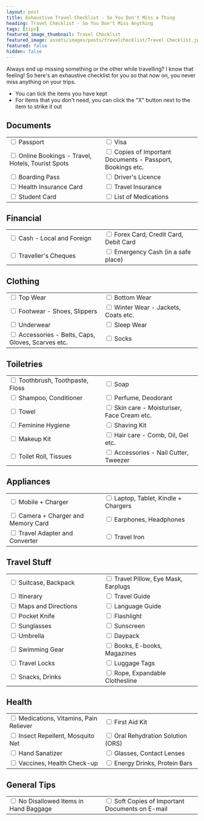 ```yaml
---
layout: post
title: Exhaustive Travel Checklist - So You Don't Miss a Thing
heading: Travel Checklist - So You Don't Miss Anything
tags: [tips]
featured_image_thumbnail: Travel Checklist
featured_image: assets/images/posts/travelchecklist/Travel Checklist.jpg
featured: false
hidden: false
---
```


Always end up missing something or the other while travelling? I know that feeling! So here's an exhaustive checklist for you so that now on, you never miss anything on your trips.

- You can tick the items you have kept
- For items that you don't need, you can click the "X" button next to the item to strike it out

## Documents

<table style="width:100%">
<tr>
    <td width="50%"><input type="checkbox"/> <label class="strikethrough">Passport</label></td>
    <td><input type="checkbox"> Visa</td>
</tr>
<tr>
    <td width="50%"><input type="checkbox"> Online Bookings - Travel, Hotels, Tourist Spots</td>
    <td><input type="checkbox"> Copies of Important Documents - Passport, Bookings etc.</td>
</tr>
<tr>
    <td width="50%"><input type="checkbox"> Boarding Pass</td>
    <td><input type="checkbox"> Driver's Licence</td>
</tr>
<tr>
    <td width="50%"><input type="checkbox"> Health Insurance Card</td>
    <td><input type="checkbox"> Travel Insurance</td>
</tr>
<tr>
    <td width="50%"><input type="checkbox"> Student Card</td>
    <td><input type="checkbox"> List of Medications</td>
</tr>
</table>


## Financial
<table style="width:100%">
<tr>
    <td width="50%"><input type="checkbox"> Cash - Local and Foreign</td>
    <td><input type="checkbox"> Forex Card, Credit Card, Debit Card</td>
</tr>
<tr>
    <td width="50%"><input type="checkbox"> Traveller's Cheques</td>
    <td><input type="checkbox"> Emergency Cash (in a safe place)</td>
</tr>
</table>

## Clothing
<table style="width:100%">
<tr>
    <td width="50%"><input type="checkbox"> Top Wear </td>
    <td><input type="checkbox"> Bottom Wear</td>
</tr>
<tr>
    <td width="50%"><input type="checkbox"> Footwear - Shoes, Slippers</td>
    <td><input type="checkbox"> Winter Wear - Jackets, Coats etc.</td>
</tr>
<tr>
    <td width="50%"><input type="checkbox"> Underwear</td>
    <td><input type="checkbox"> Sleep Wear</td>
</tr>
<tr>
    <td width="50%"><input type="checkbox"> Accessories - Belts, Caps, Gloves, Scarves etc.</td>
    <td><input type="checkbox"> Socks</td>
</tr>
</table>

## Toiletries
<table style="width:100%">
<tr>
    <td width="50%"><input type="checkbox"> Toothbrush, Toothpaste, Floss </td>
    <td><input type="checkbox"> Soap</td>
</tr>
<tr>
    <td><input type="checkbox"> Shampoo, Conditioner</td>
    <td width="50%"><input type="checkbox"> Perfume, Deodorant</td>
</tr>
<tr>
    <td width="50%"><input type="checkbox"> Towel</td>
    <td><input type="checkbox"> Skin care - Moisturiser, Face Cream etc.</td>
</tr>
<tr>
    <td width="50%"><input type="checkbox"> Feminine Hygiene</td>
    <td><input type="checkbox"> Shaving Kit</td>
</tr>
<tr>
    <td width="50%"><input type="checkbox"> Makeup Kit</td>
    <td><input type="checkbox"> Hair care - Comb, Oil, Gel etc.</td>
</tr>
<tr>
    <td width="50%"><input type="checkbox"> Toilet Roll, Tissues</td>
    <td><input type="checkbox"> Accessories - Nail Cutter, Tweezer</td>
</tr>
</table>

## Appliances
<table style="width:100%">
<tr>
    <td width="50%"><input type="checkbox"> Mobile + Charger</td>
    <td><input type="checkbox"> Laptop, Tablet, Kindle + Chargers</td>
</tr>
<tr>
    <td width="50%"><input type="checkbox"> Camera + Charger and Memory Card</td>
    <td><input type="checkbox"> Earphones, Headphones</td>
</tr>
<tr>
    <td width="50%"><input type="checkbox"> Travel Adapter and Converter</td>
    <td><input type="checkbox"> Travel Iron</td>
</tr>
</table>

## Travel Stuff
<table style="width:100%">
<tr>
    <td width="50%"><input type="checkbox"> Suitcase, Backpack</td>
    <td><input type="checkbox"> Travel Pillow, Eye Mask, Earplugs</td>
</tr>
<tr>
    <td width="50%"><input type="checkbox"> Itinerary</td>
    <td><input type="checkbox"> Travel Guide</td>
</tr>
<tr>
    <td width="50%"><input type="checkbox"> Maps and Directions</td>
    <td><input type="checkbox"> Language Guide</td>
</tr>
<tr>
    <td width="50%"><input type="checkbox"> Pocket Knife</td>
    <td><input type="checkbox"> Flashlight</td>
</tr>
<tr>
    <td width="50%"><input type="checkbox"> Sunglasses</td>
    <td><input type="checkbox"> Sunscreen</td>
</tr>
<tr>
    <td width="50%"><input type="checkbox"> Umbrella</td>
    <td><input type="checkbox"> Daypack</td>
</tr>
<tr>
    <td width="50%"><input type="checkbox"> Swimming Gear</td>
    <td><input type="checkbox"> Books, E-books, Magazines</td>
</tr>
<tr>
    <td width="50%"><input type="checkbox"> Travel Locks</td>
    <td><input type="checkbox"> Luggage Tags</td>
</tr>
<tr>
    <td width="50%"><input type="checkbox"> Snacks, Drinks</td>
    <td><input type="checkbox"> Rope, Expandable Clothesline</td>
</tr>
</table>

## Health
<table style="width:100%">
<tr>
    <td width="50%"><input type="checkbox"> Medications, Vitamins, Pain Reliever</td>
    <td><input type="checkbox"> First Aid Kit</td>
</tr>
<tr>
    <td width="50%"><input type="checkbox"> Insect Repellent, Mosquito Net</td>
    <td><input type="checkbox"> Oral Rehydration Solution (ORS)</td>
</tr>
<tr>
    <td width="50%"><input type="checkbox"> Hand Sanatizer</td>
    <td><input type="checkbox"> Glasses, Contact Lenses</td>
</tr>
<tr>
    <td width="50%"><input type="checkbox"> Vaccines, Health Check-up</td>
    <td><input type="checkbox"> Energy Drinks, Protein Bars</td>
</tr>
</table>

## General Tips
<table style="width:100%">
<tr>
    <td width="50%"><input type="checkbox"> No Disallowed Items in Hand Baggage</td>
    <td><input type="checkbox"> Soft Copies of Important Documents on E-mail </td>
</tr>
</table>
